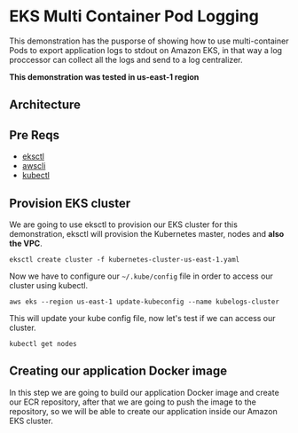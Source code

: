 # EKS Multi Container Pod Logging

This demonstration has the pusporse of showing how to use multi-container Pods to export application logs to stdout on Amazon EKS, in that way a log proccessor can collect all the logs and send to a log centralizer.

**This demonstration was tested in us-east-1 region**

## Architecture

## Pre Reqs

- [eksctl](https://eksctl.io/)
- [awscli](https://aws.amazon.com/cli/)
- [kubectl](https://kubernetes.io/docs/reference/kubectl/kubectl/)

## Provision EKS cluster

We are going to use eksctl to provision our EKS cluster for this demonstration, eksctl will provision the Kubernetes master, nodes and **also the VPC**.

```shell
eksctl create cluster -f kubernetes-cluster-us-east-1.yaml
```

Now we have to configure our `~/.kube/config` file in order to access our cluster using kubectl.

```shell
aws eks --region us-east-1 update-kubeconfig --name kubelogs-cluster
```

This will update your kube config file, now let's test if we can access our cluster.

```shell
kubectl get nodes
```

## Creating our application Docker image

In this step we are going to build our application Docker image and create our ECR repository, after that we are going to push the image to the repository, so we will be able to create our application inside our Amazon EKS cluster.
